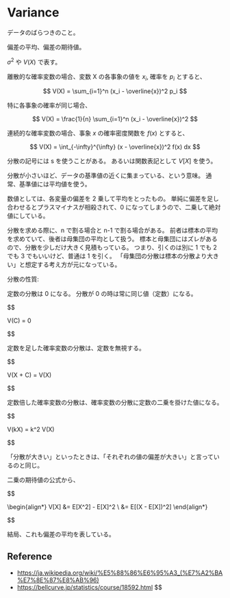 # Variance

データのばらつきのこと。

偏差の平均、偏差の期待値。

$\sigma^2$ や $V(X)$ で表す。

離散的な確率変数の場合、変数 X の各事象の値を $x_i$, 確率を $p_i$ とすると、

$$
V(X) = \sum_{i=1}^n (x_i - \overline{x})^2 p_i
$$

特に各事象の確率が同じ場合、

$$
V(X) = \frac{1}{n} \sum_{i=1}^n (x_i - \overline{x})^2
$$

連続的な確率変数の場合、事象 $x$ の確率密度関数を $f(x)$ とすると、

$$
V(X) = \int_{-\infty}^{\infty} (x - \overline{x})^2 f(x) dx
$$

分散の記号には s を使うことがある。
あるいは関数表記として $V[X]$ を使う。

分散が小さいほど、データの基準値の近くに集まっている、という意味。
通常、基準値には平均値を使う。

数値としては、各変量の偏差を 2 乗して平均をとったもの。
単純に偏差を足し合わせるとプラスマイナスが相殺されて、0 になってしまうので、二乗して絶対値にしている。

分散を求める際に、n で割る場合と n-1 で割る場合がある。
前者は標本の平均を求めていて、後者は母集団の平均として扱う。
標本と母集団にはズレがあるので、分散を少しだけ大きく見積もっている。
つまり、引くのは別に 1 でも 2 でも 3 でもいいけど、普通は 1 を引く。
「母集団の分散は標本の分散より大きい」と想定する考え方が元になっている。

分散の性質:

定数の分散は 0 になる。
分散が 0 の時は常に同じ値（定数）になる。

$$

V(C) = 0


$$

定数を足した確率変数の分散は、定数を無視する。

$$

V(X + C) = V(X)


$$

定数倍した確率変数の分散は、確率変数の分散に定数の二乗を掛けた値になる。

$$

V(kX) = k^2 V(X)


$$

「分散が大きい」といったときは、「それぞれの値の偏差が大きい」と言っているのと同じ。

二乗の期待値の公式から、

$$

\begin{align*}
V[X] &= E[X^2] - E[X]^2 \\
&= E[(X - E[X])^2]
\end{align*}


$$

結局、これも偏差の平均を表している。

## Reference

- https://ja.wikipedia.org/wiki/%E5%88%86%E6%95%A3_(%E7%A2%BA%E7%8E%87%E8%AB%96)
- https://bellcurve.jp/statistics/course/18592.html
  $$
